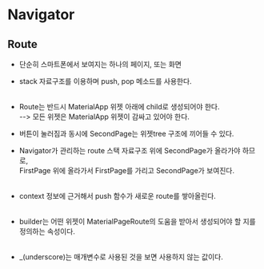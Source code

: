 Navigator
=
Route
--
- 단순히 스마트폰에서 보여지는 하나의 페이지, 또는 화면
- stack 자료구조를 이용하며 push, pop 메소드를 사용한다.<br><br>

- Route는 반드시 MaterialApp 위젯 아래에 child로 생성되어야 한다.<br>
--> 모든 위젯은 MaterialApp 위젯이 감싸고 있어야 한다.
- 버튼이 눌러짐과 동시에 SecondPage는 위젯tree 구조에 끼어들 수 있다.
- Navigator가 관리하는 route 스택 자료구조 위에 SecondPage가 올라가야 하므로,<br>
FirstPage 위에 올라가서 FirstPage를 가리고 SecondPage가 보여진다.<br><br>

- context 정보에 근거해서 push 함수가 새로운 route를 쌓아올린다.<br><br>

- builder는 어떤 위젯이 MaterialPageRoute의 도움을 받아서 생성되어야 할 지를 정의하는 속성이다.<br><br>

- _(underscore)는 매개변수로 사용된 것을 보면 사용하지 않는 값이다.
